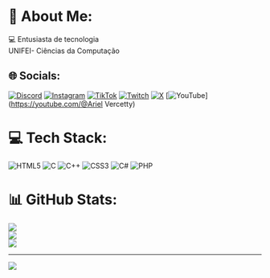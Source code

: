 # 💫 About Me:
💻 Entusiasta de tecnologia <br>UNIFEI- Ciências da Computação


## 🌐 Socials:
[![Discord](https://img.shields.io/badge/Discord-%237289DA.svg?logo=discord&logoColor=white)](https://discord.gg/arielvercetty) [![Instagram](https://img.shields.io/badge/Instagram-%23E4405F.svg?logo=Instagram&logoColor=white)](https://instagram.com/Vercetty_Ariel) [![TikTok](https://img.shields.io/badge/TikTok-%23000000.svg?logo=TikTok&logoColor=white)](https://tiktok.com/@abilliejhin) [![Twitch](https://img.shields.io/badge/Twitch-%239146FF.svg?logo=Twitch&logoColor=white)](https://twitch.tv/Ariel_Vercetty) [![X](https://img.shields.io/badge/X-black.svg?logo=X&logoColor=white)](https://x.com/Veeh_LP) [![YouTube](https://img.shields.io/badge/YouTube-%23FF0000.svg?logo=YouTube&logoColor=white)](https://youtube.com/@Ariel Vercetty) 

# 💻 Tech Stack:
![HTML5](https://img.shields.io/badge/html5-%23E34F26.svg?style=plastic&logo=html5&logoColor=white) ![C](https://img.shields.io/badge/c-%2300599C.svg?style=plastic&logo=c&logoColor=white) ![C++](https://img.shields.io/badge/c++-%2300599C.svg?style=plastic&logo=c%2B%2B&logoColor=white) ![CSS3](https://img.shields.io/badge/css3-%231572B6.svg?style=plastic&logo=css3&logoColor=white) ![C#](https://img.shields.io/badge/c%23-%23239120.svg?style=plastic&logo=csharp&logoColor=white) ![PHP](https://img.shields.io/badge/php-%23777BB4.svg?style=plastic&logo=php&logoColor=white)
# 📊 GitHub Stats:
![](https://github-readme-stats.vercel.app/api?username=arielvercetty&theme=gotham&hide_border=false&include_all_commits=false&count_private=false)<br/>
![](https://github-readme-streak-stats.herokuapp.com/?user=arielvercetty&theme=gotham&hide_border=false)<br/>
![](https://github-readme-stats.vercel.app/api/top-langs/?username=arielvercetty&theme=gotham&hide_border=false&include_all_commits=false&count_private=false&layout=compact)

---
[![](https://visitcount.itsvg.in/api?id=arielvercetty&icon=0&color=0)](https://visitcount.itsvg.in)

<!-- Proudly created with GPRM ( https://gprm.itsvg.in ) -->